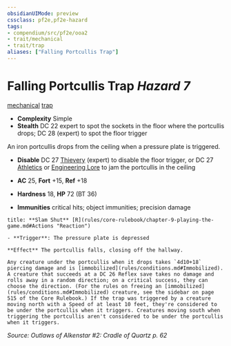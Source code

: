```yaml
---
obsidianUIMode: preview
cssclass: pf2e,pf2e-hazard
tags:
- compendium/src/pf2e/ooa2
- trait/mechanical
- trait/trap
aliases: ["Falling Portcullis Trap"]
---
```

# Falling Portcullis Trap *Hazard 7*  
[mechanical](mechanical.md "Mechanical Hazard Trait")  [trap](trap.md "Trap Hazard Trait")  

- **Complexity** Simple
- **Stealth** DC 22 expert to spot the sockets in the floor where the portcullis drops; DC 28 (expert) to spot the floor trigger  

An iron portcullis drops from the ceiling when a pressure plate is triggered.

- **Disable** DC 27 [Thievery](skills.md#Thievery) (expert) to disable the floor trigger, or DC 27 [Athletics](skills.md#Athletics) or [Engineering Lore](skills.md#Lore) to jam the portcullis in the ceiling  

- **AC** 25, **Fort** +15, **Ref** +18
- **Hardness** 18, **HP** 72 (BT 36)
- **Immunities** critical hits; object immunities; precision damage

```ad-embed-ability
title: **Slam Shut** [R](rules/core-rulebook/chapter-9-playing-the-game.md#Actions "Reaction")

- **Trigger**: The pressure plate is depressed

**Effect** The portcullis falls, closing off the hallway.

Any creature under the portcullis when it drops takes `4d10+18` piercing damage and is [immobilized](rules/conditions.md#Immobilized). A creature that succeeds at a DC 26 Reflex save takes no damage and rolls away in a random direction; on a critical success, they can choose the direction. (For the rules on freeing an [immobilized](rules/conditions.md#Immobilized) creature, see the sidebar on page 515 of the Core Rulebook.) If the trap was triggered by a creature moving north with a Speed of at least 10 feet, they're considered to be under the portcullis when it triggers. Creatures moving south when triggering the portcullis aren't considered to be under the portcullis when it triggers.
```

*Source: Outlaws of Alkenstar #2: Cradle of Quartz p. 62*